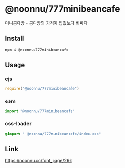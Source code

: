 # @noonnu/777minibeancafe
미니콩다방 - 콩다방의 가격이 밥값보다 비싸다

## Install
```sh
npm i @noonnu/777minibeancafe
```
## Usage
### cjs
```js
require("@noonnu/777minibeancafe")
```
### esm
```js
import "@noonnu/777minibeancafe"
```
### css-loader
```css
@import "~@noonnu/777minibeancafe/index.css"
```

## Link
https://noonnu.cc/font_page/266